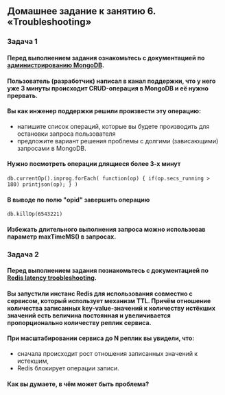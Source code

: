 ## Домашнее задание к занятию 6. «Troubleshooting»
### Задача 1
#### Перед выполнением задания ознакомьтесь с документацией по [администрированию MongoDB](https://docs.mongodb.com/manual/administration/).
#### Пользователь (разработчик) написал в канал поддержки, что у него уже 3 минуты происходит CRUD-операция в MongoDB и её нужно прервать.
#### Вы как инженер поддержки решили произвести эту операцию:
+ напишите список операций, которые вы будете производить для остановки запроса пользователя
+ предложите вариант решения проблемы с долгими (зависающими) запросами в MongoDB.
#### Нужно посмотреть операции длящиеся более 3-х минут
    db.currentOp().inprog.forEach( function(op) { if(op.secs_running > 180) printjson(op); } )
#### В выводе по полю "opid" завершить операцию
    db.killOp(6543221)
#### Избежать длительного выполнения запроса можно использовав параметр maxTimeMS() в запросах.
### Задача 2
#### Перед выполнением задания познакомьтесь с документацией по [Redis latency troobleshooting](https://redis.io/topics/latency).
#### Вы запустили инстанс Redis для использования совместно с сервисом, который использует механизм TTL. Причём отношение количества записанных key-value-значений к количеству истёкших значений есть величина постоянная и увеличивается пропорционально количеству реплик сервиса.
#### При масштабировании сервиса до N реплик вы увидели, что:
+ сначала происходит рост отношения записанных значений к истекшим,
+ Redis блокирует операции записи.
#### Как вы думаете, в чём может быть проблема?
